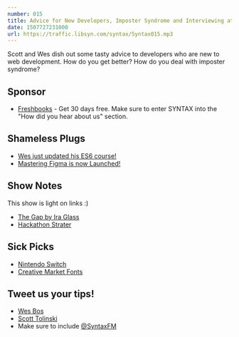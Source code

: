 ```yaml
---
number: 015
title: Advice for New Developers, Imposter Syndrome and Interviewing at Google
date: 1507727231000
url: https://traffic.libsyn.com/syntax/Syntax015.mp3
---
```


Scott and Wes dish out some tasty advice to developers who are new to web development. How do you get better? How do you deal with imposter syndrome?

## Sponsor
* [Freshbooks](https://freshbooks.com/syntax) - Get 30 days free. Make sure to enter SYNTAX into the "How did you hear about us" section.

## Shameless Plugs
* [Wes just updated his ES6 course!](https://ES6.io)
* [Mastering Figma is now Launched!](https://www.leveluptutorials.com/store/products/tutorials/lut-dd015)

## Show Notes
This show is light on links :)

* [The Gap by Ira Glass](https://vimeo.com/85040589)
* [Hackathon Strater](https://github.com/sahat/hackathon-starter)

## Sick Picks

* [Nintendo Switch](https://www.nintendo.com/switch/)
* [Creative Market Fonts](https://creativemarket.com/fonts)

## Tweet us your tips!
* [Wes Bos](https://twitter.com/wesbos)
* [Scott Tolinski](https://twitter.com/stolinski)
* Make sure to include [@SyntaxFM](https://twitter.com/SyntaxFM)

